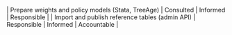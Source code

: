 | Prepare weights and policy models (Stata, TreeAge) | Consulted | Informed | Responsible |
| Import and publish reference tables (admin API)     | Responsible | Informed | Accountable |
